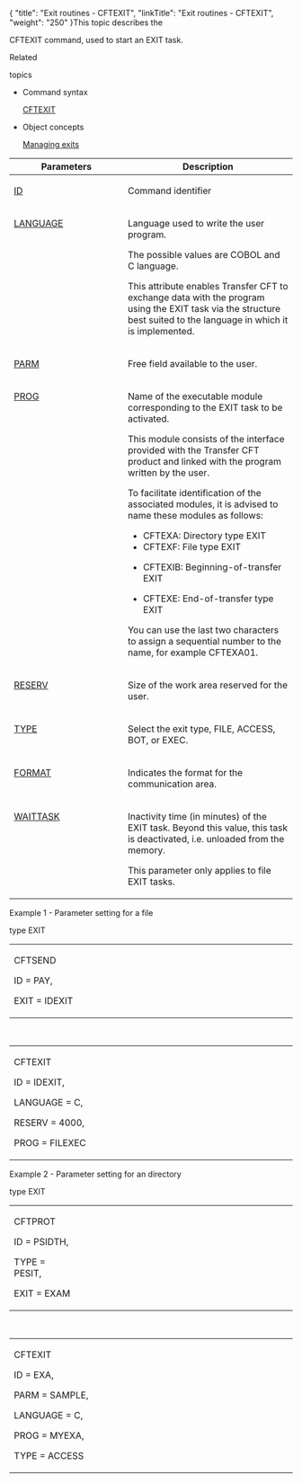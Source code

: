 {
    "title": "Exit routines - CFTEXIT",
    "linkTitle": "Exit routines - CFTEXIT",
    "weight": "250"
}<span id="Activating_an_exit_command_line"></span>This topic describes the
CFTEXIT command, used to start an EXIT task.

Related
topics

-   Command syntax
    [CFTEXIT](../../../command_summary)
-   Object concepts
    [Managing exits](../../../../app_integration_intro/managing_exits)

<table cellspacing="0" width="90%">
   <col/>
   <col/>
   <thead>
      <tr>
         <th>Parameters</th>
         <th>Description</th>
      </tr>
   </thead>
   <tbody>
      <tr valign="top">
         <td>
            <p><a href="../../../command_summary/parameter_intro/id">ID</a>
</p>
         </td>
         <td width="59.777%">
            <p>Command identifier </p>
         </td>
      </tr>
      <tr valign="top">
         <td colspan="1" rowspan="1">
            <p><a href="../../../command_summary/parameter_intro/language">LANGUAGE</a>
</p>
         </td>
         <td colspan="1" rowspan="1" width="59.777%">
            <p>Language used to write the user program.</p>
            <p>The possible values are COBOL and C language.</p>
            <p>This attribute enables Transfer CFT to exchange data with 
 the program using the EXIT task via the structure best suited to the language 
 in which it is implemented.</p>
         </td>
      </tr>
      <tr valign="top">
         <td colspan="1" rowspan="1">
            <p><a href="../../../command_summary/parameter_intro/parm">PARM</a> </p>
         </td>
         <td colspan="1" rowspan="1" width="59.777%">
            <p>Free field available to the user.</p>
         </td>
      </tr>
      <tr valign="top">
         <td colspan="1" rowspan="1">
            <p><a href="../../../command_summary/parameter_intro/prog">PROG</a>
</p>
         </td>
         <td colspan="1" rowspan="1" width="59.777%">
            <p>Name of the executable module corresponding to the EXIT 
 task to be activated.</p>
            <p>This module consists of the interface provided with the 
 Transfer CFT product and linked with the program written by the user.</p>
            <p>To facilitate identification of the associated 
 modules, it is advised to name these modules as follows:</p>
            <ul>
               <li>CFTEXA: 
 Directory type EXIT               </li>
               <li>CFTEXF: 
 File type EXIT               </li>
               <li>
            <p>CFTEXIB: Beginning-of-transfer EXIT</p>
               </li>
               <li>CFTEXE: 
 End-of-transfer type EXIT               </li>
            </ul>
            <p>You can use the last two characters to assign a sequential 
 number to the name, for example CFTEXA01.</p>
         </td>
      </tr>
      <tr valign="top">
         <td colspan="1" rowspan="1">
            <p><a href="../../../command_summary/parameter_intro/reserv">RESERV</a>
</p>
         </td>
         <td colspan="1" rowspan="1" width="59.777%">
            <p>Size of the work area reserved for the user.</p>
         </td>
      </tr>
      <tr valign="top">
         <td colspan="1" rowspan="1">
            <p><a href="../../../command_summary/parameter_intro/type">TYPE</a>
</p>
         </td>
         <td colspan="1" rowspan="1" width="59.777%">
            <p>Select the exit type, FILE, ACCESS, BOT, or EXEC.</p>
         </td>
      </tr>
      <tr valign="top">
         <td colspan="1" rowspan="1">
            <p><a href="../../../command_summary/parameter_intro/format">FORMAT</a>
</p>
         </td>
         <td colspan="1" rowspan="1" width="59.777%">
            <p>Indicates the format for the communication area.</p>
         </td>
      </tr>
      <tr valign="top">
         <td colspan="1" rowspan="1">
            <p><a href="../../../command_summary/parameter_intro/waittask">WAITTASK</a>
</p>
         </td>
         <td colspan="1" rowspan="1" width="59.777%">
            <p>Inactivity time (in minutes) of the EXIT task. Beyond this 
 value, this task is deactivated, i.e. unloaded from the memory.</p>
            <p>This parameter only applies to file EXIT tasks.</p>
         </td>
      </tr>
   </tbody>
</table>

Example 1 - Parameter setting for a file
type EXIT

<table cellspacing="0" width="90%">
   <col/>
   <col/>
      <tr>
         <td colspan="2" width="12%">
            <p>CFTSEND</p>
            <p> ID = PAY,</p>
            <p> EXIT = IDEXIT</p>
         </td>
      </tr>
</table>

 

<table cellspacing="0" width="90%">
   <col/>
      <tr>
         <td width="12%">
            <p>CFTEXIT</p>
            <p> ID = IDEXIT,</p>
            <p> LANGUAGE = C,</p>
            <p> RESERV = 4000,</p>
            <p> PROG = FILEXEC</p>
         </td>
      </tr>
</table>

Example 2 - Parameter setting for an directory
type EXIT

<table cellspacing="0" width="90%">
   <col/>
   <col/>
      <tr>
         <td width="12%">
            <p>CFTPROT</p>
            <p>ID = PSIDTH,</p>
            <p>TYPE = PESIT,</p>
            <p>EXIT = EXAM</p>
         </td>
         <td width="66.656%">
            <p> </p>
         </td>
      </tr>
</table>

 

<table cellspacing="0" width="90%">
   <col/>
      <tr>
         <td width="12%">
            <p>CFTEXIT</p>
            <p> ID = EXA,</p>
            <p> PARM = SAMPLE,</p>
            <p> LANGUAGE = C,</p>
            <p> PROG = MYEXA,</p>
            <p> TYPE = ACCESS</p>
         </td>
      </tr>
</table>
